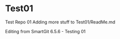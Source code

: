 # Test01
Test Repo 01
Adding more stuff to Test01/ReadMe.md

Editing from SmartGit 6.5.6 - Testing 01
